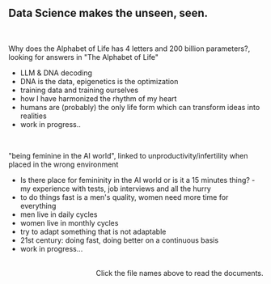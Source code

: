 ## Data Science makes the unseen, seen.
<br/>

Why does the Alphabet of Life has 4 letters and 200 billion parameters?, looking for answers in "The Alphabet of Life"

- LLM & DNA decoding
- DNA is the data, epigenetics is the optimization
- training data and training ourselves
- how I have harmonized the rhythm of my heart
- humans are (probably) the only life form which can transform ideas into realities
- work in progress..
<br/>

"being feminine in the AI world", linked to unproductivity/infertility when placed in the wrong environment

- Is there place for femininity in the AI world or is it a 15 minutes thing? - my experience with tests, job interviews and all the hurry
- to do things fast is a men's quality, women need more time for everything
- men live in daily cycles
- women live in monthly cycles
- try to adapt something that is not adaptable
- 21st century: doing fast, doing better on a continuous basis
- work in progress...
<br/><br/>

<p align = "right"> Click the file names above to read the documents. </p>
